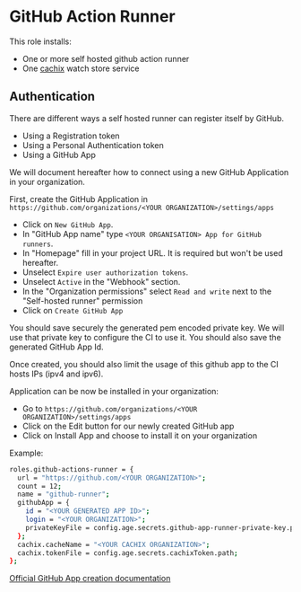 # GitHub Action Runner

This role installs:

- One or more self hosted github action runner
- One [cachix](https://www.cachix.org) watch store service

## Authentication

There are different ways a self hosted runner can register itself by GitHub.

- Using a Registration token
- Using a Personal Authentication token
- Using a GitHub App

We will document hereafter how to connect using a new GitHub Application in your organization.

First, create the GitHub Application in `https://github.com/organizations/<YOUR ORGANIZATION>/settings/apps`

- Click on `New GitHub App`.
- In "GitHub App name" type `<YOUR ORGANISATION> App for GitHub runners`.
- In "Homepage" fill in your project URL. It is required but won't be used hereafter.
- Unselect `Expire user authorization tokens`.
- Unselect `Active` in the "Webhook" section.
- In the "Organization permissions" select `Read and write` next to the "Self-hosted runner" permission
- Click on `Create GitHub App`

You should save securely the generated pem encoded private key. We will use that private key to configure the CI to use it.
You should also save the generated GitHub App Id.

Once created, you should also limit the usage of this github app to the CI hosts IPs (ipv4 and ipv6).

Application can be now be installed in your organization:

- Go to `https://github.com/organizations/<YOUR ORGANIZATION>/settings/apps`
- Click on the Edit button for our newly created GitHub app
- Click on Install App and choose to install it on your organization

Example:

```bash
roles.github-actions-runner = {
  url = "https://github.com/<YOUR ORGANIZATION>";
  count = 12;
  name = "github-runner";
  githubApp = {
    id = "<YOUR GENERATED APP ID>";
    login = "<YOUR ORGANIZATION>";
    privateKeyFile = config.age.secrets.github-app-runner-private-key.path;
  };
  cachix.cacheName = "<YOUR CACHIX ORGANIZATION>";
  cachix.tokenFile = config.age.secrets.cachixToken.path;
};
```

[Official GitHub App creation documentation](https://docs.github.com/en/apps/creating-github-apps/creating-github-apps/creating-a-github-app)
